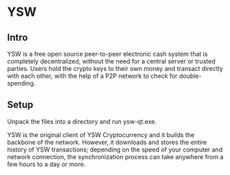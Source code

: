 YSW
=====================

Intro
-----
YSW is a free open source peer-to-peer electronic cash system that is
completely decentralized, without the need for a central server or trusted
parties.  Users hold the crypto keys to their own money and transact directly
with each other, with the help of a P2P network to check for double-spending.


Setup
-----
Unpack the files into a directory and run ysw-qt.exe.

YSW is the original client of YSW Cryptocurrency and it builds the backbone of the network.
However, it downloads and stores the entire history of YSW transactions;
depending on the speed of your computer and network connection, the synchronization
process can take anywhere from a few hours to a day or more.
